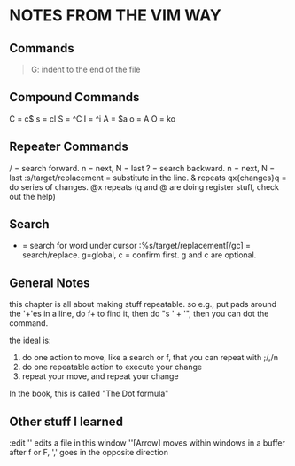 # NOTES FROM THE VIM WAY

## Commands

>G: indent to the end of the file


## Compound Commands

C = c$
s = cl
S = ^C
I = ^i
A = $a
o = A<CR>
O = ko


## Repeater Commands

/ = search forward.  n = next, N = last
? = search backward.  n = next, N = last
:s/target/replacement = substitute in the line.  & repeats
qx{changes}q = do series of changes.  @x repeats
(q and @ are doing register stuff, check out the help)


## Search

* = search for word under cursor
:%s/target/replacement[/gc] = search/replace. g=global, c = confirm first.  g and c are optional.


## General Notes

this chapter is all about making stuff repeatable.
so e.g., put pads around the '+'es in a line,
do f+ to find it, then do "s ' + '", then you can dot the command.


the ideal is:
1. do one action to move, like a search or f, that you can repeat with ;/,/n
2. do one repeatable action to execute your change
3. repeat your move, and repeat your change

In the book, this is called "The Dot formula"


## Other stuff I learned

:edit '<file>' edits a file in this window
'<C-w>'[Arrow] moves within windows in a buffer
after f or F, ',' goes in the opposite direction
